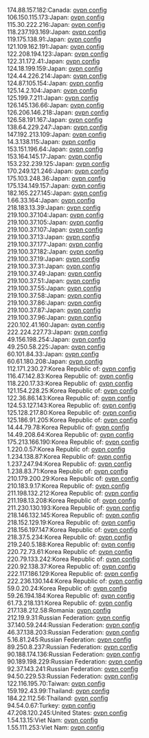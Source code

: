 174.88.157.182:Canada: [ovpn config](vpn/174_88_157_182.ovpn)  
106.150.115.173:Japan: [ovpn config](vpn/106_150_115_173.ovpn)  
115.30.222.216:Japan: [ovpn config](vpn/115_30_222_216.ovpn)  
118.237.193.169:Japan: [ovpn config](vpn/118_237_193_169.ovpn)  
119.175.138.91:Japan: [ovpn config](vpn/119_175_138_91.ovpn)  
121.109.162.191:Japan: [ovpn config](vpn/121_109_162_191.ovpn)  
122.208.194.123:Japan: [ovpn config](vpn/122_208_194_123.ovpn)  
122.31.172.41:Japan: [ovpn config](vpn/122_31_172_41.ovpn)  
124.18.199.159:Japan: [ovpn config](vpn/124_18_199_159.ovpn)  
124.44.226.214:Japan: [ovpn config](vpn/124_44_226_214.ovpn)  
124.87.105.154:Japan: [ovpn config](vpn/124_87_105_154.ovpn)  
125.14.2.104:Japan: [ovpn config](vpn/125_14_2_104.ovpn)  
125.199.7.211:Japan: [ovpn config](vpn/125_199_7_211.ovpn)  
126.145.136.66:Japan: [ovpn config](vpn/126_145_136_66.ovpn)  
126.206.146.218:Japan: [ovpn config](vpn/126_206_146_218.ovpn)  
126.58.191.167:Japan: [ovpn config](vpn/126_58_191_167.ovpn)  
138.64.229.247:Japan: [ovpn config](vpn/138_64_229_247.ovpn)  
147.192.213.109:Japan: [ovpn config](vpn/147_192_213_109.ovpn)  
14.3.138.115:Japan: [ovpn config](vpn/14_3_138_115.ovpn)  
153.151.196.64:Japan: [ovpn config](vpn/153_151_196_64.ovpn)  
153.164.145.17:Japan: [ovpn config](vpn/153_164_145_17.ovpn)  
153.232.239.125:Japan: [ovpn config](vpn/153_232_239_125.ovpn)  
170.249.121.246:Japan: [ovpn config](vpn/170_249_121_246.ovpn)  
175.103.248.36:Japan: [ovpn config](vpn/175_103_248_36.ovpn)  
175.134.149.157:Japan: [ovpn config](vpn/175_134_149_157.ovpn)  
182.165.227.145:Japan: [ovpn config](vpn/182_165_227_145.ovpn)  
1.66.33.164:Japan: [ovpn config](vpn/1_66_33_164.ovpn)  
218.183.13.39:Japan: [ovpn config](vpn/218_183_13_39.ovpn)  
219.100.37.104:Japan: [ovpn config](vpn/219_100_37_104.ovpn)  
219.100.37.105:Japan: [ovpn config](vpn/219_100_37_105.ovpn)  
219.100.37.107:Japan: [ovpn config](vpn/219_100_37_107.ovpn)  
219.100.37.13:Japan: [ovpn config](vpn/219_100_37_13.ovpn)  
219.100.37.177:Japan: [ovpn config](vpn/219_100_37_177.ovpn)  
219.100.37.182:Japan: [ovpn config](vpn/219_100_37_182.ovpn)  
219.100.37.19:Japan: [ovpn config](vpn/219_100_37_19.ovpn)  
219.100.37.31:Japan: [ovpn config](vpn/219_100_37_31.ovpn)  
219.100.37.49:Japan: [ovpn config](vpn/219_100_37_49.ovpn)  
219.100.37.51:Japan: [ovpn config](vpn/219_100_37_51.ovpn)  
219.100.37.55:Japan: [ovpn config](vpn/219_100_37_55.ovpn)  
219.100.37.58:Japan: [ovpn config](vpn/219_100_37_58.ovpn)  
219.100.37.86:Japan: [ovpn config](vpn/219_100_37_86.ovpn)  
219.100.37.87:Japan: [ovpn config](vpn/219_100_37_87.ovpn)  
219.100.37.96:Japan: [ovpn config](vpn/219_100_37_96.ovpn)  
220.102.41.160:Japan: [ovpn config](vpn/220_102_41_160.ovpn)  
222.224.227.73:Japan: [ovpn config](vpn/222_224_227_73.ovpn)  
49.156.198.254:Japan: [ovpn config](vpn/49_156_198_254.ovpn)  
49.250.58.225:Japan: [ovpn config](vpn/49_250_58_225.ovpn)  
60.101.84.33:Japan: [ovpn config](vpn/60_101_84_33.ovpn)  
60.61.180.208:Japan: [ovpn config](vpn/60_61_180_208.ovpn)  
112.171.230.27:Korea Republic of: [ovpn config](vpn/112_171_230_27.ovpn)  
116.47.142.83:Korea Republic of: [ovpn config](vpn/116_47_142_83.ovpn)  
118.220.17.33:Korea Republic of: [ovpn config](vpn/118_220_17_33.ovpn)  
121.154.228.25:Korea Republic of: [ovpn config](vpn/121_154_228_25.ovpn)  
122.36.86.143:Korea Republic of: [ovpn config](vpn/122_36_86_143.ovpn)  
124.53.127.143:Korea Republic of: [ovpn config](vpn/124_53_127_143.ovpn)  
125.128.217.80:Korea Republic of: [ovpn config](vpn/125_128_217_80.ovpn)  
125.186.91.205:Korea Republic of: [ovpn config](vpn/125_186_91_205.ovpn)  
14.44.79.78:Korea Republic of: [ovpn config](vpn/14_44_79_78.ovpn)  
14.49.208.64:Korea Republic of: [ovpn config](vpn/14_49_208_64.ovpn)  
175.213.166.190:Korea Republic of: [ovpn config](vpn/175_213_166_190.ovpn)  
1.220.0.57:Korea Republic of: [ovpn config](vpn/1_220_0_57.ovpn)  
1.234.138.87:Korea Republic of: [ovpn config](vpn/1_234_138_87.ovpn)  
1.237.247.94:Korea Republic of: [ovpn config](vpn/1_237_247_94.ovpn)  
1.238.83.71:Korea Republic of: [ovpn config](vpn/1_238_83_71.ovpn)  
210.179.200.29:Korea Republic of: [ovpn config](vpn/210_179_200_29.ovpn)  
210.183.9.17:Korea Republic of: [ovpn config](vpn/210_183_9_17.ovpn)  
211.198.132.212:Korea Republic of: [ovpn config](vpn/211_198_132_212.ovpn)  
211.198.13.208:Korea Republic of: [ovpn config](vpn/211_198_13_208.ovpn)  
211.230.130.193:Korea Republic of: [ovpn config](vpn/211_230_130_193.ovpn)  
218.146.132.145:Korea Republic of: [ovpn config](vpn/218_146_132_145.ovpn)  
218.152.129.19:Korea Republic of: [ovpn config](vpn/218_152_129_19.ovpn)  
218.156.197.147:Korea Republic of: [ovpn config](vpn/218_156_197_147.ovpn)  
218.37.5.234:Korea Republic of: [ovpn config](vpn/218_37_5_234.ovpn)  
219.240.5.188:Korea Republic of: [ovpn config](vpn/219_240_5_188.ovpn)  
220.72.73.61:Korea Republic of: [ovpn config](vpn/220_72_73_61.ovpn)  
220.79.133.242:Korea Republic of: [ovpn config](vpn/220_79_133_242.ovpn)  
220.92.138.37:Korea Republic of: [ovpn config](vpn/220_92_138_37.ovpn)  
222.117.186.129:Korea Republic of: [ovpn config](vpn/222_117_186_129.ovpn)  
222.236.130.144:Korea Republic of: [ovpn config](vpn/222_236_130_144.ovpn)  
59.0.20.24:Korea Republic of: [ovpn config](vpn/59_0_20_24.ovpn)  
59.26.194.184:Korea Republic of: [ovpn config](vpn/59_26_194_184.ovpn)  
61.73.218.131:Korea Republic of: [ovpn config](vpn/61_73_218_131.ovpn)  
217.138.212.58:Romania: [ovpn config](vpn/217_138_212_58.ovpn)  
212.19.9.31:Russian Federation: [ovpn config](vpn/212_19_9_31.ovpn)  
37.140.59.244:Russian Federation: [ovpn config](vpn/37_140_59_244.ovpn)  
46.37.138.203:Russian Federation: [ovpn config](vpn/46_37_138_203.ovpn)  
5.16.81.245:Russian Federation: [ovpn config](vpn/5_16_81_245.ovpn)  
89.250.8.237:Russian Federation: [ovpn config](vpn/89_250_8_237.ovpn)  
90.188.174.136:Russian Federation: [ovpn config](vpn/90_188_174_136.ovpn)  
90.189.198.229:Russian Federation: [ovpn config](vpn/90_189_198_229.ovpn)  
92.37.143.241:Russian Federation: [ovpn config](vpn/92_37_143_241.ovpn)  
94.50.229.53:Russian Federation: [ovpn config](vpn/94_50_229_53.ovpn)  
122.116.195.70:Taiwan: [ovpn config](vpn/122_116_195_70.ovpn)  
159.192.43.99:Thailand: [ovpn config](vpn/159_192_43_99.ovpn)  
184.22.112.56:Thailand: [ovpn config](vpn/184_22_112_56.ovpn)  
94.54.0.67:Turkey: [ovpn config](vpn/94_54_0_67.ovpn)  
47.208.120.245:United States: [ovpn config](vpn/47_208_120_245.ovpn)  
1.54.13.15:Viet Nam: [ovpn config](vpn/1_54_13_15.ovpn)  
1.55.111.253:Viet Nam: [ovpn config](vpn/1_55_111_253.ovpn)  
